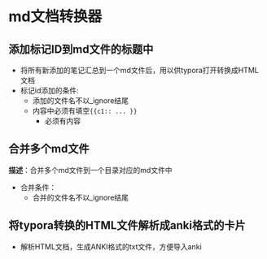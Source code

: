 # md文档转换器

## 添加标记ID到md文件的标题中

- 将所有新添加的笔记汇总到一个md文件后，用以供typora打开转换成HTML文档
- 标记id添加的条件:
  - 添加的文件名不以_ignore结尾
  - 内容中必须有填空`{{c1:: ... }}`
    - 必须有内容

## 合并多个md文件

**描述**：合并多个md文件到一个目录对应的md文件中

- 合并条件：
  - 合并的文件名不以_ignore结尾

## 将typora转换的HTML文件解析成anki格式的卡片

- 解析HTML文档，生成ANKI格式的txt文件，方便导入anki